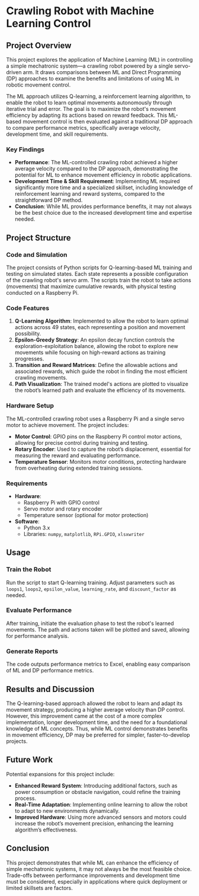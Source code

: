 # Crawling Robot with Machine Learning Control

## Project Overview

This project explores the application of Machine Learning (ML) in controlling a simple mechatronic system—a crawling robot powered by a single servo-driven arm. It draws comparisons between ML and Direct Programming (DP) approaches to examine the benefits and limitations of using ML in robotic movement control.

The ML approach utilizes Q-learning, a reinforcement learning algorithm, to enable the robot to learn optimal movements autonomously through iterative trial and error. The goal is to maximize the robot's movement efficiency by adapting its actions based on reward feedback. This ML-based movement control is then evaluated against a traditional DP approach to compare performance metrics, specifically average velocity, development time, and skill requirements.

### Key Findings
- **Performance**: The ML-controlled crawling robot achieved a higher average velocity compared to the DP approach, demonstrating the potential for ML to enhance movement efficiency in robotic applications.
- **Development Time & Skill Requirement**: Implementing ML required significantly more time and a specialized skillset, including knowledge of reinforcement learning and reward systems, compared to the straightforward DP method.
- **Conclusion**: While ML provides performance benefits, it may not always be the best choice due to the increased development time and expertise needed.

## Project Structure

### Code and Simulation

The project consists of Python scripts for Q-learning-based ML training and testing on simulated states. Each state represents a possible configuration of the crawling robot's servo arm. The scripts train the robot to take actions (movements) that maximize cumulative rewards, with physical testing conducted on a Raspberry Pi.

### Code Features

1. **Q-Learning Algorithm**: Implemented to allow the robot to learn optimal actions across 49 states, each representing a position and movement possibility.
2. **Epsilon-Greedy Strategy**: An epsilon decay function controls the exploration-exploitation balance, allowing the robot to explore new movements while focusing on high-reward actions as training progresses.
3. **Transition and Reward Matrices**: Define the allowable actions and associated rewards, which guide the robot in finding the most efficient crawling movements.
4. **Path Visualization**: The trained model's actions are plotted to visualize the robot’s learned path and evaluate the efficiency of its movements.

### Hardware Setup

The ML-controlled crawling robot uses a Raspberry Pi and a single servo motor to achieve movement. The project includes:
- **Motor Control**: GPIO pins on the Raspberry Pi control motor actions, allowing for precise control during training and testing.
- **Rotary Encoder**: Used to capture the robot’s displacement, essential for measuring the reward and evaluating performance.
- **Temperature Sensor**: Monitors motor conditions, protecting hardware from overheating during extended training sessions.

### Requirements

- **Hardware**:
  - Raspberry Pi with GPIO control
  - Servo motor and rotary encoder
  - Temperature sensor (optional for motor protection)
- **Software**:
  - Python 3.x
  - Libraries: `numpy`, `matplotlib`, `RPi.GPIO`, `xlsxwriter`

## Usage

### Train the Robot
Run the script to start Q-learning training. Adjust parameters such as `loops1`, `loops2`, `epsilon_value`, `learning_rate`, and `discount_factor` as needed.

### Evaluate Performance
After training, initiate the evaluation phase to test the robot's learned movements. The path and actions taken will be plotted and saved, allowing for performance analysis.

### Generate Reports
The code outputs performance metrics to Excel, enabling easy comparison of ML and DP performance metrics.

## Results and Discussion
The Q-learning-based approach allowed the robot to learn and adapt its movement strategy, producing a higher average velocity than DP control. However, this improvement came at the cost of a more complex implementation, longer development time, and the need for a foundational knowledge of ML concepts. Thus, while ML control demonstrates benefits in movement efficiency, DP may be preferred for simpler, faster-to-develop projects.

## Future Work
Potential expansions for this project include:

- **Enhanced Reward System**: Introducing additional factors, such as power consumption or obstacle navigation, could refine the training process.
- **Real-Time Adaptation**: Implementing online learning to allow the robot to adapt to new environments dynamically.
- **Improved Hardware**: Using more advanced sensors and motors could increase the robot’s movement precision, enhancing the learning algorithm’s effectiveness.

## Conclusion
This project demonstrates that while ML can enhance the efficiency of simple mechatronic systems, it may not always be the most feasible choice. Trade-offs between performance improvements and development time must be considered, especially in applications where quick deployment or limited skillsets are factors.
